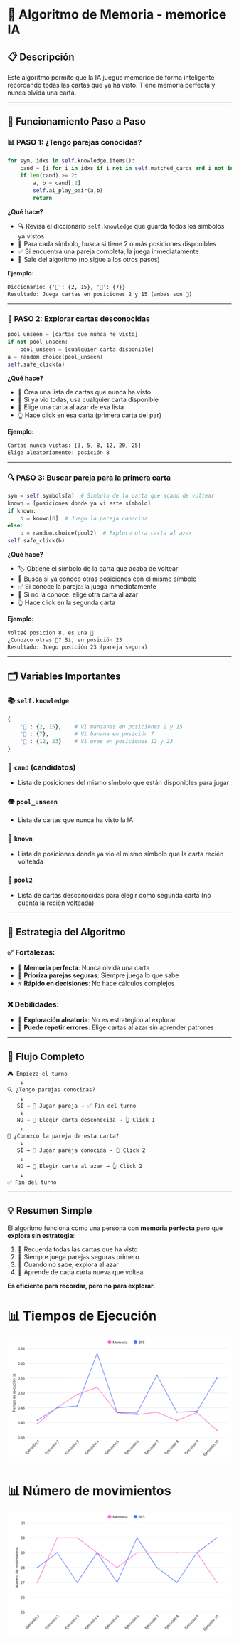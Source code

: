 # 🧠 Algoritmo de Memoria - memorice IA

## 📋 Descripción
Este algoritmo permite que la IA juegue memorice de forma inteligente recordando todas las cartas que ya ha visto. Tiene memoria perfecta y nunca olvida una carta.

---

## 🔄 Funcionamiento Paso a Paso

### 📊 **PASO 1: ¿Tengo parejas conocidas?**

```python
for sym, idxs in self.knowledge.items():
    cand = [i for i in idxs if i not in self.matched_cards and i not in self.revealed]
    if len(cand) >= 2:
        a, b = cand[:2]
        self.ai_play_pair(a,b)
        return
```

**¿Qué hace?**
- 🔍 Revisa el diccionario `self.knowledge` que guarda todos los símbolos ya vistos
- 🎯 Para cada símbolo, busca si tiene 2 o más posiciones disponibles
- ✅ Si encuentra una pareja completa, la juega inmediatamente
- 🚪 Sale del algoritmo (no sigue a los otros pasos)

**Ejemplo:**
```
Diccionario: {'🍎': {2, 15}, '🍌': {7}}
Resultado: Juega cartas en posiciones 2 y 15 (ambas son 🍎)
```

---

### 🎲 **PASO 2: Explorar cartas desconocidas**

```python
pool_unseen = [cartas que nunca he visto]
if not pool_unseen:
    pool_unseen = [cualquier carta disponible]
a = random.choice(pool_unseen)
self.safe_click(a)
```

**¿Qué hace?**
- 👀 Crea una lista de cartas que nunca ha visto
- 🔄 Si ya vio todas, usa cualquier carta disponible
- 🎰 Elige una carta al azar de esa lista
- 👆 Hace click en esa carta (primera carta del par)

**Ejemplo:**
```
Cartas nunca vistas: [3, 5, 8, 12, 20, 25]
Elige aleatoriamente: posición 8
```

---

### 🔍 **PASO 3: Buscar pareja para la primera carta**

```python
sym = self.symbols[a]  # Símbolo de la carta que acabo de voltear
known = [posiciones donde ya vi este símbolo]
if known:
    b = known[0]  # Juego la pareja conocida
else:
    b = random.choice(pool2)  # Exploro otra carta al azar
self.safe_click(b)
```

**¿Qué hace?**
- 🏷️ Obtiene el símbolo de la carta que acaba de voltear
- 🔎 Busca si ya conoce otras posiciones con el mismo símbolo
- ✅ Si conoce la pareja: la juega inmediatamente
- 🎲 Si no la conoce: elige otra carta al azar
- 👆 Hace click en la segunda carta

**Ejemplo:**
```
Volteé posición 8, es una 🍊
¿Conozco otras 🍊? Sí, en posición 23
Resultado: Juego posición 23 (pareja segura)
```

---

## 🗂️ Variables Importantes

### 📚 `self.knowledge`
```python
{
    '🍎': {2, 15},    # Vi manzanas en posiciones 2 y 15
    '🍌': {7},        # Vi banana en posición 7
    '🍇': {12, 23}    # Vi uvas en posiciones 12 y 23
}
```

### 🎯 `cand` (candidatos)
- Lista de posiciones del mismo símbolo que están disponibles para jugar

### 👁️ `pool_unseen` 
- Lista de cartas que nunca ha visto la IA

### 🤝 `known`
- Lista de posiciones donde ya vio el mismo símbolo que la carta recién volteada

### 🎲 `pool2`
- Lista de cartas desconocidas para elegir como segunda carta (no cuenta la recién volteada)

---

## 🎯 Estrategia del Algoritmo

### ✅ **Fortalezas:**
- 🧠 **Memoria perfecta**: Nunca olvida una carta
- 🎯 **Prioriza parejas seguras**: Siempre juega lo que sabe
- ⚡ **Rápido en decisiones**: No hace cálculos complejos

### ❌ **Debilidades:**
- 🎰 **Exploración aleatoria**: No es estratégico al explorar
- 🔄 **Puede repetir errores**: Elige cartas al azar sin aprender patrones

---

## 🔄 Flujo Completo

```
🎮 Empieza el turno
    ↓
🔍 ¿Tengo parejas conocidas?
    ↓
   SÍ → 🎯 Jugar pareja → ✅ Fin del turno
    ↓
   NO → 🎲 Elegir carta desconocida → 👆 Click 1
    ↓
🔎 ¿Conozco la pareja de esta carta?
    ↓
   SÍ → 🎯 Jugar pareja conocida → 👆 Click 2
    ↓
   NO → 🎰 Elegir carta al azar → 👆 Click 2
    ↓
✅ Fin del turno
```

---

## 💡 Resumen Simple

El algoritmo funciona como una persona con **memoria perfecta** pero que **explora sin estrategia**:

1. 🧠 Recuerda todas las cartas que ha visto
2. 🎯 Siempre juega parejas seguras primero
3. 🎲 Cuando no sabe, explora al azar
4. 📝 Aprende de cada carta nueva que voltea

**Es eficiente para recordar, pero no para explorar.**

# 📊 Tiempos de Ejecución
![image alt](https://github.com/andres-trrs/Memorice-IA/blob/db7a592f3cc3902e597afdbafb701b6f384b2b21/1.png)

# 📊 Número de movimientos
![image alt](https://github.com/andres-trrs/Memorice-IA/blob/d33a02612389634c47ac6d53669d08d7830d75b9/2.png)
